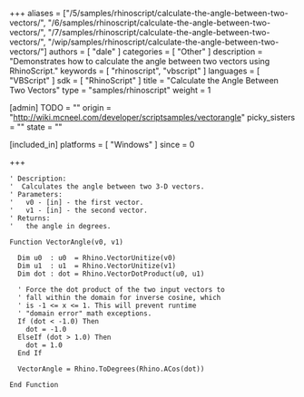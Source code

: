 +++
aliases = ["/5/samples/rhinoscript/calculate-the-angle-between-two-vectors/", "/6/samples/rhinoscript/calculate-the-angle-between-two-vectors/", "/7/samples/rhinoscript/calculate-the-angle-between-two-vectors/", "/wip/samples/rhinoscript/calculate-the-angle-between-two-vectors/"]
authors = [ "dale" ]
categories = [ "Other" ]
description = "Demonstrates how to calculate the angle between two vectors using RhinoScript."
keywords = [ "rhinoscript", "vbscript" ]
languages = [ "VBScript" ]
sdk = [ "RhinoScript" ]
title = "Calculate the Angle Between Two Vectors"
type = "samples/rhinoscript"
weight = 1

[admin]
TODO = ""
origin = "http://wiki.mcneel.com/developer/scriptsamples/vectorangle"
picky_sisters = ""
state = ""

[included_in]
platforms = [ "Windows" ]
since = 0

+++

```vbnet
' Description:
'  Calculates the angle between two 3-D vectors.
' Parameters:
'   v0 - [in] - the first vector.
'   v1 - [in] - the second vector.
' Returns:
'   the angle in degrees.

Function VectorAngle(v0, v1)

  Dim u0  : u0  = Rhino.VectorUnitize(v0)
  Dim u1  : u1  = Rhino.VectorUnitize(v1)  
  Dim dot : dot = Rhino.VectorDotProduct(u0, u1)

  ' Force the dot product of the two input vectors to
  ' fall within the domain for inverse cosine, which
  ' is -1 <= x <= 1. This will prevent runtime
  ' "domain error" math exceptions.
  If (dot < -1.0) Then
    dot = -1.0
  ElseIf (dot > 1.0) Then
    dot = 1.0
  End If

  VectorAngle = Rhino.ToDegrees(Rhino.ACos(dot))

End Function
```
